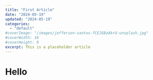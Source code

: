 ```yaml
---
title: "First Article"
date: "2024-05-19"
updated: "2024-05-19"
categories:
  - "default"
#coverImage: "/images/jefferson-santos-fCEJGBzAkrU-unsplash.jpg"
#coverWidth: 16
#coverHeight: 9
excerpt: This is a placeholder article
---
```


# Hello
